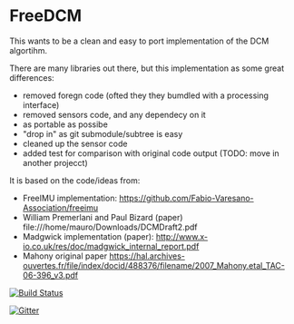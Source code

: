 # FreeDCM

This wants to be a clean and easy to port implementation of the DCM algortihm.

There are many libraries out there, but this implementation as some great differences:
- removed foregn code (ofted they they bumdled with a processing interface)
- removed sensors code, and any dependecy on it
- as portable as possibe
- "drop in" as git submodule/subtree is easy
- cleaned up the sensor code
- added test for comparison with original code output (TODO: move in another projecct)

It is based on the code/ideas from:
 - FreeIMU implementation: https://github.com/Fabio-Varesano-Association/freeimu
 - William Premerlani and Paul Bizard (paper) file:///home/mauro/Downloads/DCMDraft2.pdf
 - Madgwick implementation (paper): http://www.x-io.co.uk/res/doc/madgwick_internal_report.pdf
 - Mahony original paper https://hal.archives-ouvertes.fr/file/index/docid/488376/filename/2007_Mahony.etal_TAC-06-396_v3.pdf

[![Build Status](https://travis-ci.org/MauroMombelli/FreeDCM.svg)](https://travis-ci.org/MauroMombelli/FreeDCM)

[![Gitter](https://badges.gitter.im/Join%20Chat.svg)](https://gitter.im/MauroMombelli/FreeDCM?utm_source=badge&utm_medium=badge&utm_campaign=pr-badge&utm_content=badge)
